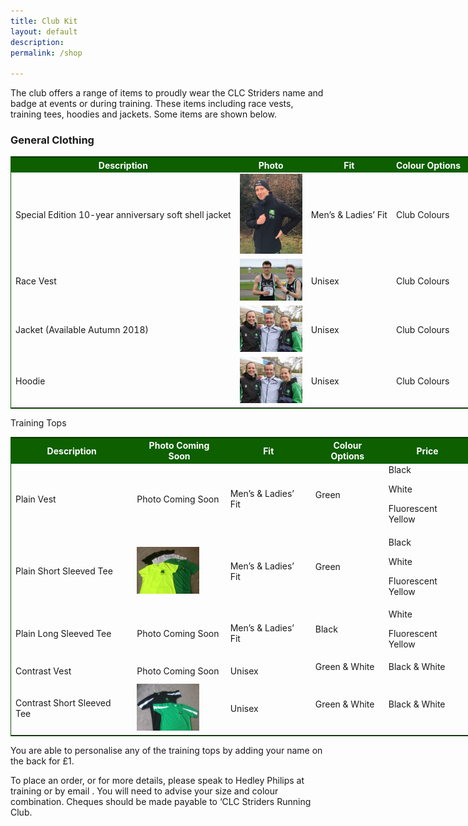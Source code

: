 ```yaml
---
title: Club Kit
layout: default
description:
permalink: /shop

---
```

				
<p>The club offers a range of items to proudly wear the CLC Striders name and badge at events or during training. These items including race vests, training tees, hoodies and jackets. Some items are shown below.</p>

<h3>General Clothing</h3>
<table style="width: 800px; border: 1px solid #0d5f00">
<tbody>
<tr style="background-color: #0d5f00; color: white">
<th>Description</th>
<th>Photo</th>
<th>Fit</th>
<th>Colour Options</th>
<th>Price</th>
</tr>
<tr>
<td>Special Edition 10-year anniversary soft shell jacket</td>
<td><a href=" /images/2018/02/Kit2018_03.jpg" target="_blank"><img src=" /images/2018/02/Kit2018_03.jpg" width="100"></a></td>
<td>Men&#8217;s &amp; Ladies&#8217; Fit</td>
<td>Club Colours</td>
<td>£26</td>
</tr>
<tr>
<td>Race Vest</td>
<td><a href=" /images/2016/01/image37.jpeg" target="_blank"><img src=" /images/2016/01/image37.jpeg" width="100"></a></td>
<td>Unisex</td>
<td>Club Colours</td>
<td>£22</td>
</tr>
<tr>
<td>Jacket (Available Autumn 2018)</td>
<td><a href=" /images/2015/10/kit_2.jpg" target="_blank"><img src=" /images/2015/10/kit_2.jpg" width="100"></a></td>
<td>Unisex</td>
<td>Club Colours</td>
<td>£38</td>
</tr>
<tr>
<td>Hoodie</td>
<td><a href=" /images/2015/10/kit_2.jpg" target="_blank"><img src=" /images/2015/10/kit_2.jpg" width="100"></a></td>
<td>Unisex</td>
<td>Club Colours</td>
<td>£32</td>
</tr>
</tbody>
</table>
<p>Training Tops</p>
<table style="width: 800px; border: 1px solid #0d5f00">
<tbody>
<tr style="background-color: #0d5f00; color: white">
<th>Description</th>
<th>Photo Coming Soon</th>
<th>Fit</th>
<th>Colour Options</th>
<th>Price</th>
</tr>
<tr>
<td>Plain Vest</td>
<td>Photo Coming Soon</td>
<td>Men&#8217;s &amp; Ladies&#8217; Fit</td>
<td>Green</p>
</td>
<td>Black</p>
<p>White</p>
<p>Fluorescent Yellow</p>
</td>
<td>£12</td>
</tr>
<tr>
<td>Plain Short Sleeved Tee</td>
<td><a href=" /images/2018/02/Kit2018_01.jpg" target="_blank"><img src=" /images/2018/02/Kit2018_01.jpg" width="100"></a></td>
<td>Men&#8217;s &amp; Ladies&#8217; Fit</td>
<td>Green</p>
</td>
<td>Black</p>
<p>White</p>
<p>Fluorescent Yellow</p>
</td>
<td>£13</td>
</tr>
<tr>
<td>Plain Long Sleeved Tee</td>
<td>Photo Coming Soon</td>
<td>Men&#8217;s &amp; Ladies&#8217; Fit</td>
<td>Black</p>
</td>
<td>White</p>
<p>Fluorescent Yellow</p>
</td>
<td>£15.50</td>
</tr>
<tr>
<td>Contrast Vest</td>
<td>Photo Coming Soon</td>
<td>Unisex</td>
<td>Green &amp; White</p>
</td>
<td>Black &amp; White</p>
</td>
<td>£13</td>
</tr>
<tr>
<td>Contrast Short Sleeved Tee</td>
<td><a href=" /images/2018/02/Kit2018_02.jpg" target="_blank"><img src=" /images/2018/02/Kit2018_02.jpg" width="100"></a></td>
<td>Unisex</td>
<td>Green &amp; White</p>
</td>
<td>Black &amp; White</p>
</td>
<td>£14</td>
</tr>
</tbody>
</table>
<p>You are able to personalise any of the training tops by adding your name on the back for £1.</p>
<p>To place an order, or for more details, please speak to Hedley Philips at training or by email <kit@clcstriders-runningclub.co.uk>. You will need to advise your size and colour combination. Cheques should be made payable to &#8216;CLC Striders Running Club.</p>
              </div>
        